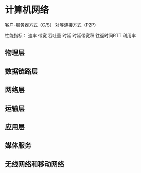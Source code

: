 # 计算机网络

客户-服务器方式（C/S）
对等连接方式（P2P）

性能指标：
速率
带宽
吞吐量
时延
时延带宽积
往返时间RTT
利用率

## 物理层

## 数据链路层

## 网络层

## 运输层

## 应用层

## 媒体服务

## 无线网络和移动网络
